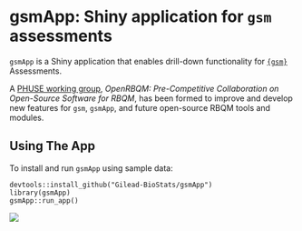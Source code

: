 # gsmApp: Shiny application for `gsm` assessments

`gsmApp` is a Shiny application that enables drill-down functionality for [`{gsm}`](https://github.com/Gilead-BioStats/gsm) Assessments.


A [PHUSE working group](https://advance.phuse.global/display/WEL/OpenRBQM%3A+Pre-Competitive+Collaboration+on+Open-Source+Software+for+RBQM), *OpenRBQM: Pre-Competitive Collaboration on Open-Source Software for RBQM*, has been formed to improve and develop new features for `gsm`, `gsmApp`, and future open-source RBQM tools and modules.

## Using The App

To install and run `gsmApp` using sample data:

```
devtools::install_github("Gilead-BioStats/gsmApp")
library(gsmApp)
gsmApp::run_app()
```

![](https://github.com/Gilead-BioStats/gsmApp/blob/7c279f7b84f7d7fd34018766ff2e3d4aee99db25/inst/resources/gsmApp.gif)
